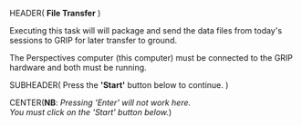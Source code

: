 HEADER( __File Transfer__ )

Executing this task will will package and send the data files from today's sessions to GRIP for later transfer to ground.

The Perspectives computer (this computer) must be connected to the GRIP hardware and both must be running.
 
SUBHEADER( Press the __'Start'__ button below to continue. )

CENTER(__NB__: *Pressing 'Enter' will not work here.<br>You must click on the 'Start' button below.*)

